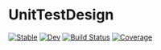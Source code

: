 # UnitTestDesign

[![Stable](https://img.shields.io/badge/docs-stable-blue.svg)](https://adolgert.github.io/UnitTestDesign.jl/stable)
[![Dev](https://img.shields.io/badge/docs-dev-blue.svg)](https://adolgert.github.io/UnitTestDesign.jl/dev)
[![Build Status](https://github.com/adolgert/UnitTestDesign.jl/workflows/CI/badge.svg)](https://github.com/adolgert/UnitTestDesign.jl/actions)
[![Coverage](https://codecov.io/gh/adolgert/UnitTestDesign.jl/branch/master/graph/badge.svg)](https://codecov.io/gh/adolgert/UnitTestDesign.jl)
